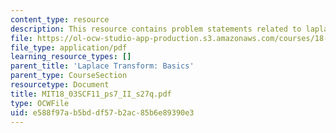 ```yaml
---
content_type: resource
description: This resource contains problem statements related to laplace transform.
file: https://ol-ocw-studio-app-production.s3.amazonaws.com/courses/18-03sc-differential-equations-fall-2011/e588f97ab5bddf57b2ac85b6e89390e3_MIT18_03SCF11_ps7_II_s27q.pdf
file_type: application/pdf
learning_resource_types: []
parent_title: 'Laplace Transform: Basics'
parent_type: CourseSection
resourcetype: Document
title: MIT18_03SCF11_ps7_II_s27q.pdf
type: OCWFile
uid: e588f97a-b5bd-df57-b2ac-85b6e89390e3
---
```

